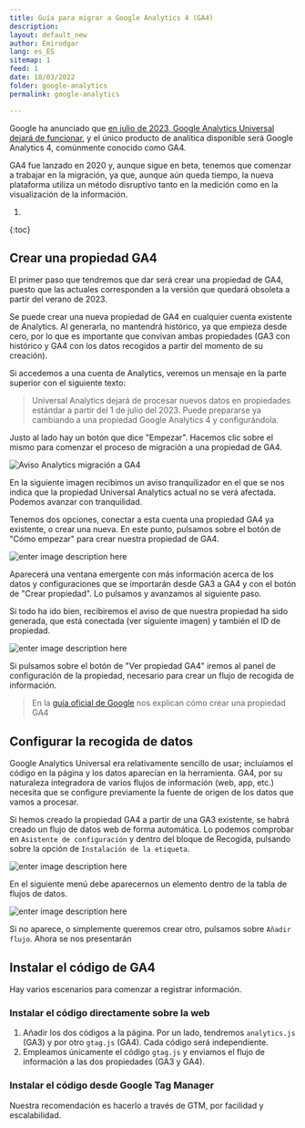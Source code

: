 ```yaml
---
title: Guía para migrar a Google Analytics 4 (GA4)
description: 
layout: default_new
author: Emirodgar
lang: es_ES
sitemap: 1
feed: 1
date: 18/03/2022
folder: google-analytics
permalink: google-analytics

--- 
```


Google ha anunciado que [en julio de 2023, Google Analytics Universal dejará de funcionar](https://blog.google/products/marketingplatform/analytics/prepare-for-future-with-google-analytics-4/), y el único producto de analítica disponible será Google Analytics 4, comúnmente conocido como GA4.

GA4 fue lanzado en 2020 y, aunque sigue en beta, tenemos que comenzar a trabajar en la migración, ya que, aunque aún queda tiempo, la nueva plataforma utiliza un método disruptivo tanto en la medición como en la visualización de la información.

1. 
{:toc}

## Crear una propiedad GA4

El primer paso que tendremos que dar será crear una propiedad de GA4, puesto que las actuales corresponden a la versión que quedará obsoleta a partir del verano de 2023.

Se puede crear una nueva propiedad de GA4 en cualquier cuenta existente de Analytics. Al generarla, no mantendrá histórico, ya que empieza desde cero, por lo que es importante que convivan ambas propiedades (GA3 con histórico y GA4 con los datos recogidos a partir del momento de su creación).

Si accedemos a una cuenta de Analytics, veremos un mensaje en la parte superior con el siguiente texto:

> Universal Analytics dejará de procesar nuevos datos en propiedades estándar a partir del 1 de julio del 2023. Puede prepararse ya cambiando a una propiedad Google Analytics 4 y configurándola.

Justo al lado hay un botón que dice "Empezar". Hacemos clic sobre el mismo para comenzar el proceso de migración a una propiedad de GA4.

![Aviso Analytics migración a GA4](https://i.imgur.com/Znip5dj.png)

En la siguiente imagen recibimos un aviso tranquilizador en el que se nos indica que la propiedad Universal Analytics actual no se verá afectada. Podemos avanzar con tranquilidad.

Tenemos dos opciones, conectar a esta cuenta una propiedad GA4 ya existente, o crear una nueva. En este punto, pulsamos sobre el botón de "Cómo empezar" para crear nuestra propiedad de GA4.

![enter image description here](https://i.imgur.com/NuMJBfM.png)

Aparecerá una ventana emergente con más información acerca de los datos y configuraciones que se importarán desde GA3 a GA4 y con el botón de "Crear propiedad". Lo pulsamos y avanzamos al siguiente paso.

Si todo ha ido bien, recibiremos el aviso de que nuestra propiedad ha sido generada, que está conectada (ver siguiente imagen) y también el ID de propiedad.

![enter image description here](https://i.imgur.com/bKDjGw6.png)

Si pulsamos sobre el botón de "Ver propiedad GA4" iremos al panel de configuración de la propiedad, necesario para crear un flujo de recogida de información.

> En la [guía oficial de Google](https://seranking.com/blog/google-analytics-setup/) nos explican cómo crear una propiedad GA4

## Configurar la recogida de datos

Google Analytics Universal era relativamente sencillo de usar; incluíamos el código en la página y los datos aparecían en la herramienta. GA4, por su naturaleza integradora de varios flujos de información (web, app, etc.) necesita que se configure previamente la fuente de origen de los datos que vamos a procesar.

Si hemos creado la propiedad GA4 a partir de una GA3 existente, se habrá creado un flujo de datos web de forma automática. Lo podemos comprobar en `Asistente de configuración` y dentro del bloque de Recogida, pulsando sobre la opción de `Instalación de la etiqueta`. 

![enter image description here](https://i.imgur.com/PNMVN6Q.png)

En el siguiente menú debe aparecernos un elemento dentro de la tabla de flujos de datos.

![enter image description here](https://i.imgur.com/PUeF2fv.png)

Si no aparece, o simplemente queremos crear otro, pulsamos sobre `Añadir flujo`. Ahora se nos presentarán

## Instalar el código de GA4

Hay varios escenarios para comenzar a registrar información. 

### Instalar el código directamente sobre la web

 1. Añadir los dos códigos a la página. Por un lado, tendremos `analytics.js` (GA3) y por otro `gtag.js` (GA4). Cada código será independiente.
 2. Empleamos únicamente el código `gtag.js` y enviamos el flujo de información a las dos propiedades (GA3 y GA4).

### Instalar el código desde Google Tag Manager

Nuestra recomendación es hacerlo a través de GTM, por facilidad y escalabilidad.


<!--stackedit_data:
eyJoaXN0b3J5IjpbLTY4ODE2MjczMCwyNzMxMTA2NTIsMTAyOD
QwMzkyMCwtMTc2MjgxMDA3NCwtMjExMTQzMDE1MV19
-->
